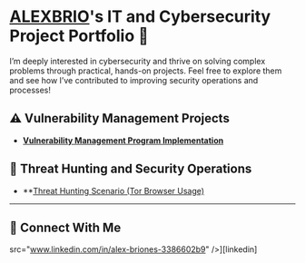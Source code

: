 # <a href="https://www.linkedin.com/in/ALEXBRIO/">ALEXBRIO</a>'s IT and Cybersecurity Project Portfolio 🔐

I’m deeply interested in cybersecurity and thrive on solving complex problems through practical, hands-on projects. Feel free to explore them and see how I’ve contributed to improving security operations and processes!


## ⚠️ Vulnerability Management Projects

- **[Vulnerability Management Program Implementation](https://github.com/ALEXBRIO/Vulnerability-Managements-Project/blob/main/README.md)**


## 🚨 Threat Hunting and Security Operations

- **[Threat Hunting Scenario (Tor Browser Usage)](https://github.com/ALEXBRIO/Threat-Hunting-Scenario)
<hr/>

## 🤳 Connect With Me

src="www.linkedin.com/in/alex-briones-3386602b9" />][linkedin]




<!--
<img width="35" alt="image" src="https://github.com/user-attachments/assets/2f41c7cd-5ea8-4475-b451-a37161b6c3fb"> 
<img width="35" alt="image" src="https://github.com/user-attachments/assets/77649969-9910-4994-8b96-74a116cfb2a8">
-->
